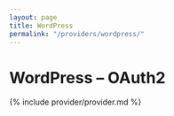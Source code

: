 ```yaml
---
layout: page
title: WordPress
permalink: "/providers/wordpress/"
---
```

# WordPress – OAuth2

{% include provider/provider.md %}
